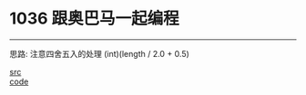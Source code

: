 # 1036 跟奥巴马一起编程

---

思路:
注意四舍五入的处理
(int)(length / 2.0 + 0.5)

[src](https://pintia.cn/problem-sets/994805260223102976/problems/994805285812551680) <br>
[code](code/1036.c) <br>
